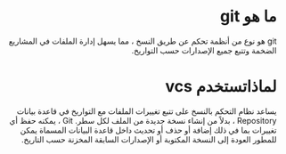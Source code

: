 <div dir = rtl > 
  
 <h1>  ما هو git
</h1> 

 <p> git هو نوع من أنظمة تحكم عن طريق النسخ ، مما يسهل إدارة الملفات في المشاريع الضخمة وتتبع جميع الإصدارات حسب التواريخ.  
  <p> 
    
<h1> لماذاتستخدم vcs </h1>
<p>
    يساعد نظام التحكم بالنسخ على تتبع تغييرات الملفات مع التواريخ في قاعدة بيانات Repository  ، بدلاً من إنشاء نسخة جديدة من الملف لكل سطر.
Git  ، يمكنه حفظ أي تغييرات بما في ذلك إضافة أو حذف أو تحديث داخل قاعدة البيانات المسماة 
يمكن للمطور العودة إلى النسخة المكتوبة أو الإصدارات السابقة المخزنة حسب التاريخ.
  </p> 
  </dir >

